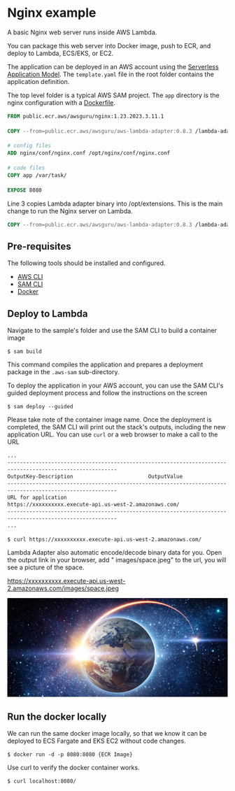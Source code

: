 # Nginx example

A basic Nginx web server runs inside AWS Lambda.

You can package this web server into Docker image, push to ECR, and deploy to Lambda, ECS/EKS, or EC2.

The application can be deployed in an AWS account using
the [Serverless Application Model](https://github.com/awslabs/serverless-application-model). The `template.yaml` file in
the root folder contains the application definition.

The top level folder is a typical AWS SAM project. The `app` directory is the nginx configuration with
a [Dockerfile](Dockerfile).

```dockerfile
FROM public.ecr.aws/awsguru/nginx:1.23.2023.3.11.1

COPY --from=public.ecr.aws/awsguru/aws-lambda-adapter:0.8.3 /lambda-adapter /opt/extensions/lambda-adapter

# config files
ADD nginx/conf/nginx.conf /opt/nginx/conf/nginx.conf

# code files
COPY app /var/task/

EXPOSE 8080
```

Line 3 copies Lambda adapter binary into /opt/extensions. This is the main change to run the Nginx server on Lambda.

```dockerfile
COPY --from=public.ecr.aws/awsguru/aws-lambda-adapter:0.8.3 /lambda-adapter /opt/extensions/lambda-adapter
```

## Pre-requisites

The following tools should be installed and configured.

* [AWS CLI](https://aws.amazon.com/cli/)
* [SAM CLI](https://github.com/awslabs/aws-sam-cli)
* [Docker](https://www.docker.com/products/docker-desktop)

## Deploy to Lambda

Navigate to the sample's folder and use the SAM CLI to build a container image

```shell
$ sam build
```

This command compiles the application and prepares a deployment package in the `.aws-sam` sub-directory.

To deploy the application in your AWS account, you can use the SAM CLI's guided deployment process and follow the
instructions on the screen

```shell
$ sam deploy --guided
```

Please take note of the container image name.
Once the deployment is completed, the SAM CLI will print out the stack's outputs, including the new application URL. You
can use `curl` or a web browser to make a call to the URL

```shell
...
---------------------------------------------------------------------------------------------------------
OutputKey-Description                        OutputValue
---------------------------------------------------------------------------------------------------------
URL for application                          https://xxxxxxxxxx.execute-api.us-west-2.amazonaws.com/
---------------------------------------------------------------------------------------------------------
...

$ curl https://xxxxxxxxxx.execute-api.us-west-2.amazonaws.com/
```

Lambda Adapter also automatic encode/decode binary data for you. Open the output link in your browser, add "
images/space.jpeg" to the url, you will see a picture of the space.

https://xxxxxxxxxx.execute-api.us-west-2.amazonaws.com/images/space.jpeg

![space](app/public/images/space.jpeg)

## Run the docker locally

We can run the same docker image locally, so that we know it can be deployed to ECS Fargate and EKS EC2 without code
changes.

```shell
$ docker run -d -p 8080:8080 {ECR Image}
```

Use curl to verify the docker container works.

```shell
$ curl localhost:8080/ 
```

